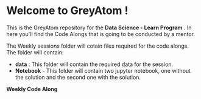 # Welcome to GreyAtom !

This is the GreyAtom repository for the **Data Science - Learn Program** . In here you'll find the Code Alongs that is going to be conducted by a mentor. 

The Weekly sessions folder will cotain files required for the code alongs. The folder will contain:

- **data** : This folder will contain the required data for the session.
- **Notebook** - This folder will contain two jupyter notebook, one without the solution and the second one with the solution.

**Weekly Code Along**
